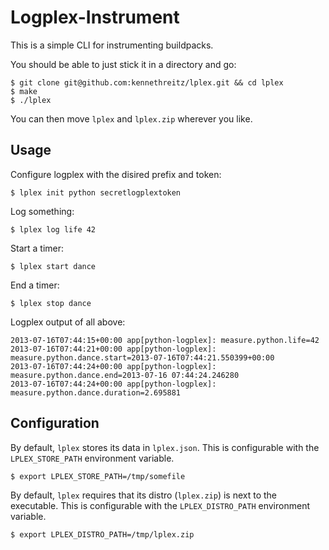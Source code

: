 Logplex-Instrument
==================

This is a simple CLI for instrumenting buildpacks.

You should be able to just stick it in a directory and go:

    $ git clone git@github.com:kennethreitz/lplex.git && cd lplex
    $ make
    $ ./lplex

You can then move `lplex` and `lplex.zip` wherever you like.


Usage
-----

Configure logplex with the disired prefix and token:

    $ lplex init python secretlogplextoken

Log something:

    $ lplex log life 42

Start a timer:

    $ lplex start dance

End a timer:

    $ lplex stop dance

Logplex output of all above:

    2013-07-16T07:44:15+00:00 app[python-logplex]: measure.python.life=42
    2013-07-16T07:44:21+00:00 app[python-logplex]: measure.python.dance.start=2013-07-16T07:44:21.550399+00:00
    2013-07-16T07:44:24+00:00 app[python-logplex]: measure.python.dance.end=2013-07-16 07:44:24.246280
    2013-07-16T07:44:24+00:00 app[python-logplex]: measure.python.dance.duration=2.695881

Configuration
-------------

By default, `lplex` stores its data in `lplex.json`. This is configurable with the `LPLEX_STORE_PATH` environment variable.

    $ export LPLEX_STORE_PATH=/tmp/somefile

By default, `lplex` requires that its distro (`lplex.zip`) is next to the executable. This is configurable with the `LPLEX_DISTRO_PATH` environment variable.

    $ export LPLEX_DISTRO_PATH=/tmp/lplex.zip

